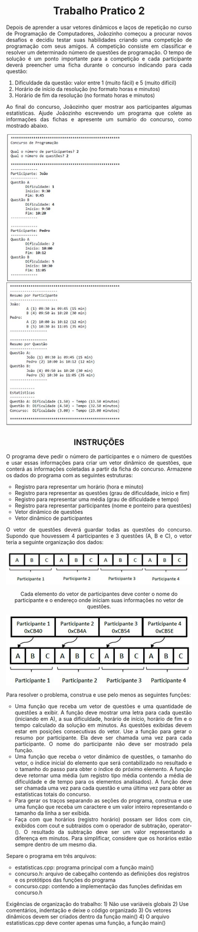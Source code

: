 <h1 align="center">Trabalho Pratico 2</h1>
<p align="justify">
Depois de aprender a usar vetores dinâmicos e laços de repetição no curso de Programação de Computadores, Joãozinho começou a procurar novos desafios e decidiu testar suas habilidades criando uma competição de programação com seus amigos.
A competição consiste em classificar e resolver um determinado número de questões de programação. O tempo de solução é um ponto importante para a competição e cada participante deverá preencher uma ficha durante o concurso indicando para cada questão:
</p>
  <ol type = "circle">
    <li>
Dificuldade da questão: valor entre 1 (muito fácil) e 5 (muito difícil)
    </li>
    <li>
Horário de início da resolução (no formato horas e minutos)
    </li>
    <li>
Horário de fim da resolução (no formato horas e minutos)
    </li>
  </ol>
<p align="justify">
Ao final do concurso, Joãozinho quer mostrar aos participantes algumas estatísticas. Ajude Joãozinho escrevendo um programa que colete as informações das fichas e apresente um sumário do concurso, como mostrado abaixo.
</p>
<p align="center">
<img src="https://github.com/ArthurOlive/Trabalho-Pratico-2/blob/master/git_imgs/im1.JPG"/>
<img src="https://github.com/ArthurOlive/Trabalho-Pratico-2/blob/master/git_imgs/im2.JPG"/>
 </p>
<h2 align="center">INSTRUÇÕES</h2>
<p align="justify">
O programa deve pedir o número de participantes e o número de questões e usar essas informações para criar um vetor dinâmico de questões, que conterá as informações coletadas a partir da ficha do concurso.
Armazene os dados do programa com as seguintes estruturas:
</p>
      <ul type = "circle">
        <li>
Registro para representar um horário (hora e minuto)
        </li>
        <li>
Registro para representar as questões (grau de dificuldade, início e fim)
        </li>
        <li>
Registro para representar uma média (grau de dificuldade e tempo)
        </li>
        <li>
Registro para representar participantes (nome e ponteiro para questões)
        </li>
        <li>
Vetor dinâmico de questões
        </li>
        <li>
Vetor dinâmico de participantes
        </li>
      </ul>
<p align="justify">
O vetor de questões deverá guardar todas as questões do concurso. Supondo que houvessem 4 participantes e 3 questões (A, B e C), o vetor teria a seguinte organização dos dados:
  </p>
  <p align = "center">
  <img src="https://github.com/ArthurOlive/Trabalho-Pratico-2/blob/master/git_imgs/im3.JPG"/>
  </p>
 <p align="center">
 Cada elemento do vetor de participantes deve conter o nome do participante e o endereço onde iniciam suas informações no vetor de questões.
  </p>
  <p align = "center">
  <img src = "https://github.com/ArthurOlive/Trabalho-Pratico-2/blob/master/git_imgs/im4.JPG"/>
  </p>
  <p>
  Para resolver o problema, construa e use pelo menos as seguintes funções:
  </p>
  <ul type="circle">
    <li align = "justify">
Uma função que receba um vetor de questões e uma quantidade de questões a exibir. A função deve mostrar uma letra para cada questão (iniciando em A), a sua dificuldade, horário de início, horário de fim e o tempo calculado da solução em minutos. As questões exibidas devem estar em posições consecutivas do vetor. Use a função para gerar o resumo por participante. Ela deve ser chamada uma vez para cada participante. O nome do participante não deve ser mostrado pela função.
    </li>
    <li align = "justify">
Uma função que receba o vetor dinâmico de questões, o tamanho do vetor, o índice inicial do elemento que será contabilizado no resultado e o tamanho do passo para obter o índice do próximo elemento. A função deve retornar uma média (um registro tipo média contendo a média de dificuldade e de tempo para os elementos analisados). A função deve ser chamada uma vez para cada questão e uma última vez para obter as estatísticas totais do concurso.
     </li>
    <li align = "justify">
Para gerar os traços separando as seções do programa, construa e use uma função que receba um caractere e um valor inteiro representando o tamanho da linha a ser exibida.
     </li>
    <li align = "justify">
Faça com que horários (registro horário) possam ser lidos com cin, exibidos com cout e subtraídos com o operador de subtração, operator-(). O resultado da subtração deve ser um valor representando a diferença em minutos. Para simplificar, considere que os horários estão sempre dentro de um mesmo dia.
     </li>
  </ul>
 <p>
 Separe o programa em três arquivos:
 <p>
   <ul type="circle">
    <li>
estatisticas.cpp: programa principal com a função main()
     </li>
     <li>
concurso.h: arquivo de cabeçalho contendo as definições dos registros e os protótipos das funções do programa
     </li>
     <li>
concurso.cpp: contendo a implementação das funções definidas em concurso.h
     </li>
   </ul>
Exigências de organização do trabalho:
1) Não use variáveis globais
2) Use comentários, indentação e deixe o código organizado
3) Os vetores dinâmicos devem ser criados dentro da função main()
4) O arquivo estatisticas.cpp deve conter apenas uma função, a função main()
